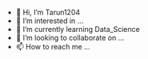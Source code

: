 - 👋 Hi, I’m Tarun1204
- 👀 I’m interested in ...
- 🌱 I’m currently learning Data_Science
- 💞️ I’m looking to collaborate on ...
- 📫 How to reach me ...

<!---
Tarun1204/Tarun1204 is a ✨ special ✨ repository because its `README.md` (this file) appears on your GitHub profile.
You can click the Preview link to take a look at your changes.
--->
